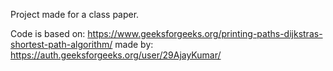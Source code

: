 Project made for a class paper.

Code is based on: https://www.geeksforgeeks.org/printing-paths-dijkstras-shortest-path-algorithm/ made by: https://auth.geeksforgeeks.org/user/29AjayKumar/
